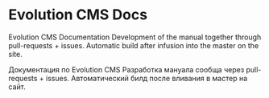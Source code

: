 Evolution CMS Docs
=========

Evolution CMS Documentation
Development of the manual together through pull-requests + issues.
Automatic build after infusion into the master on the site. 

Документация по Evolution CMS
Разработка мануала сообща через pull-requests + issues.
Автоматический билд после вливания в мастер на сайт.
